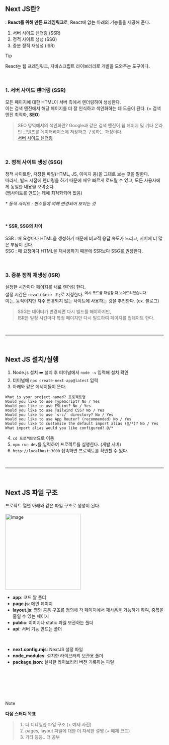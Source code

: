 ## Next JS란?
: **React를 위해 만든 프레임워크**로, React에 없는 아래의 기능들을 제공해 준다.
1. 서버 사이드 렌더링 (SSR)
2. 정적 사이트 생성 (SSG)
3. 증분 정적 재생성 (ISR)

> [!TIP]
> React는 웹 프레임워크, 자바스크립트 라이브러리로 개발을 도와주는 도구이다.

<br/>

### 1. 서버 사이드 렌더링 (SSR)
모든 페이지에 대한 HTML이 서버 측에서 렌더링하여 생성한다.
<br/>
이는 검색 엔진에서 해당 페이지를 더 잘 인식하고 색인화하는 데 도움이 된다. (= 검색 엔진 최적화, **SEO**)
> SEO 영역에서의 색인화란? Google과 같은 검색 엔진이 웹 페이지 및 기타 온라인 콘텐츠를 데이터베이스에 저장하고 구성하는 과정이다.
> <br/>
> [서버 사이드 렌더링](https://patterns-dev-kr.github.io/rendering-patterns/server-side-rendering/)

<br/>

### 2. 정적 사이트 생성 (SSG)
정적 사이트란, 저장된 파일(HTML, JS, 이미지 등)을 그대로 보는 것을 말한다.
<br/>
따라서, 빌드 시점에 렌더링을 하기 때문에 매우 빠르게 로드될 수 있고, 모든 사용자에게 동일한 내용을 보여준다.
<br/>
(웹사이트를 만드는 데에 최적화되어 있음)
<br/>

_* 동적 사이트 : 변수들에 의해 변경되어 보이는 것_

<br/>

#### * SSR, SSG의 차이
SSR : 매 요청마다 HTML을 생성하기 때문에 비교적 응답 속도가 느리고, 서버에 더 많은 부담이 간다.
<br/>
SSG : 매 요청마다 HTML을 재사용하기 때문에 SSR보다 SSG를 권장한다.

<br/>

### 3. 증분 정적 재생성 (ISR)
설정한 시간마다 페이지를 새로 렌더링 한다.
<br/>
설정 시간은 `revalidate: 초;`로 지정한다. <sup>예시 코드를 작성할 때 보여드리겠습니다.</sup>
<br/>
이는, 동적이지만 자주 변경되지 않는 사이트에 사용하는 것을 추천한다. (ex. 블로그)
> SSG는 데이터가 변경되면 다시 빌드를 해야하지만,
> <br/>
> ISR은 일정 시간마다 특정 페이지만 다시 빌드하여 페이지를 업데이트 한다.

<br/>

***

<br/>

## Next JS 설치/실행
1. Node.js 설치 ➡️ 설치 후 터미널에서 `node -v` 입력해 설치 확인
2. 터미널에 `npx create-next-app@latest` 입력
3. 아래와 같은 메세지들이 뜬다.
```
What is your project named? 프로젝트명
Would you like to use TypeScript? No / Yes
Would you like to use ESLint? No / Yes
Would you like to use Tailwind CSS? No / Yes
Would you like to use `src/` directory? No / Yes
Would you like to use App Router? (recommended) No / Yes
Would you like to customize the default import alias (@/*)? No / Yes
What import alias would you like configured? @/*
```
4. `cd 프로젝트명`으로 이동
5. `npm run dev`를 입력하여 프로젝트를 실행한다. (개발 서버)
6. `http://localhost:3000` 접속하면 프로젝트를 확인할 수 있다.

<br/>

***

<br/>

## Next JS 파일 구조
프로젝트 열면 아래와 같은 파일 구조로 생성이 된다.
<br/>
<br/>
<img width="240" alt="image" src="https://github.com/ParkMiram/ParkMiram/assets/125454927/8c67c573-6fde-4fda-8c2a-228bda8a2106">
<br/>
+ **app**: 코드 짤 폴더
+ **page.js**: 메인 페이지
+ **layout.js**: 웹의 공통 구조를 정의해 각 페이지에서 재사용을 가능하게 하여, 중복을 줄일 수 있는 페이지
+ **public**: 이미지나 static 파일 보관하는 폴더
+ **api**: 서버 기능 만드는 폴더
<br/>

+ **next.config.mjs**: NextJS 설정 파일
+ **node_modules**: 설치한 라이브러리 보관용 폴더
+ **package.json**: 설치한 라이브러리 버전 기록하는 파일

<br/>
<br/>
<br/>
<br/>
<br/>

> [!NOTE]
> **다음 스터디 목표**
>
>>1. 더 디테일한 파일 구조 (+ 예제 사진)
>>2. pages, layout 파일에 대한 더 자세한 설명 (+ 예제 코드)
>>3. 기타 등등.. 더 공부


<!--
### Hi there 👋
🔭 I’m currently working on Play Data
![mysql](https://img.shields.io/badge/mysql-4479A1.svg?&style=for-the-badge&logo=mysql&logoColor=white)

[![Solved.ac Profile](http://mazassumnida.wtf/api/generate_badge?boj=박미람)](https://solved.ac/박미람)

![Top Langs](https://github-readme-stats.vercel.app/api/top-langs/?username=ParkMiram&layout=Demo&theme=dark)
-->

<!--
**ParkMiram/ParkMiram** is a ✨ _special_ ✨ repository because its `README.md` (this file) appears on your GitHub profile.

Here are some ideas to get you started:

- 🔭 I’m currently working on ...
- 🌱 I’m currently learning ...
- 👯 I’m looking to collaborate on ...
- 🤔 I’m looking for help with ...
- 💬 Ask me about ...
- 📫 How to reach me: ...
- 😄 Pronouns: ...
- ⚡ Fun fact: ...
-->
